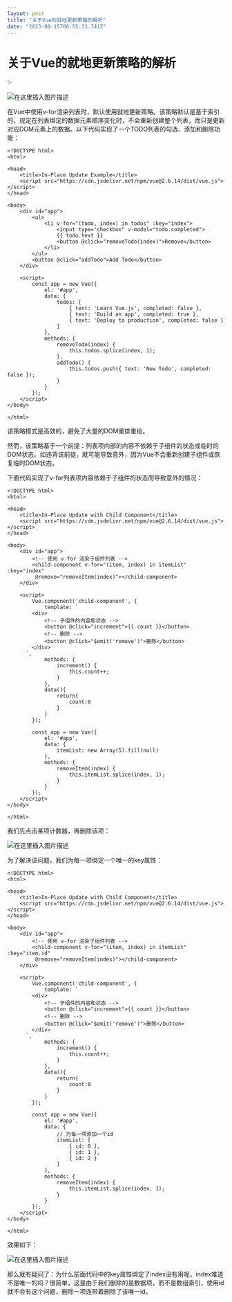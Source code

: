 ```yaml
---
layout: post
title: "关于Vue的就地更新策略的解析"
date: "2023-08-15T00:55:33.741Z"
---
```

关于Vue的就地更新策略的解析
===============

✨

![在这里插入图片描述](https://img-blog.csdnimg.cn/e5068b47250e4fd9aac66f248d4d17ae.jpeg)

在Vue中使用v-for渲染列表时，默认使用就地更新策略。该策略默认是基于索引的，规定在列表绑定的数据元素顺序变化时，不会重新创建整个列表，而只是更新对应DOM元素上的数据。以下代码实现了一个TODO列表的勾选、添加和删除功能：

    <!DOCTYPE html>
    <html>
    
    <head>
        <title>In-Place Update Example</title>
        <script src="https://cdn.jsdelivr.net/npm/vue@2.6.14/dist/vue.js"></script>
    </head>
    
    <body>
        <div id="app">
            <ul>
                <li v-for="(todo, index) in todos" :key="index">
                    <input type="checkbox" v-model="todo.completed">
                    {{ todo.text }}
                    <button @click="removeTodo(index)">Remove</button>
                </li>
            </ul>
            <button @click="addTodo">Add Todo</button>
        </div>
    
        <script>
            const app = new Vue({
                el: '#app',
                data: {
                    todos: [
                        { text: 'Learn Vue.js', completed: false },
                        { text: 'Build an app', completed: true },
                        { text: 'Deploy to production', completed: false }
                    ]
                },
                methods: {
                    removeTodo(index) {
                        this.todos.splice(index, 1);
                    },
                    addTodo() {
                        this.todos.push({ text: 'New Todo', completed: false });
                    }
                }
            });
        </script>
    </body>
    
    </html>
    

该策略模式是高效的，避免了大量的DOM重排重绘。

然而，该策略基于一个前提：列表项内部的内容不依赖于子组件的状态或临时的DOM状态。如违背该前提，就可能导致意外，因为Vue不会重新创建子组件或恢复临时DOM状态。

下面代码实现了v-for列表项内容依赖于子组件的状态而导致意外的情况：

    <!DOCTYPE html>
    <html>
    
    <head>
        <title>In-Place Update with Child Component</title>
        <script src="https://cdn.jsdelivr.net/npm/vue@2.6.14/dist/vue.js"></script>
    </head>
    
    <body>
        <div id="app">
            <!-- 使用 v-for 渲染子组件列表 -->
            <child-component v-for="(item, index) in itemList" :key="index"
             @remove="removeItem(index)"></child-component>
        </div>
    
        <script>
            Vue.component('child-component', {
                template: `
            <div>
                <!-- 子组件的内容和状态 -->
                <button @click="increment">{{ count }}</button>
                <!-- 删除 -->
                <button @click="$emit('remove')">删除</button>
            </div>
          `,
                methods: {
                    increment() {
                        this.count++;
                    }
                },
                data(){
                    return{
                        count:0
                    }
                }
            });
    
            const app = new Vue({
                el: '#app',
                data: {
                    itemList: new Array(5).fill(null)
                },
                methods: {
                    removeItem(index) {
                        this.itemList.splice(index, 1);
                    }
                }
            });
        </script>
    </body>
    
    </html>
    

我们先点击某项计数器，再删除该项：

![在这里插入图片描述](https://img-blog.csdnimg.cn/90c4af91e9f14b23a5f491d00dd11729.gif)

为了解决该问题，我们为每一项绑定一个唯一的key属性：

    <!DOCTYPE html>
    <html>
    
    <head>
        <title>In-Place Update with Child Component</title>
        <script src="https://cdn.jsdelivr.net/npm/vue@2.6.14/dist/vue.js"></script>
    </head>
    
    <body>
        <div id="app">
            <!-- 使用 v-for 渲染子组件列表 -->
            <child-component v-for="(item, index) in itemList" :key="item.id"
             @remove="removeItem(index)"></child-component>
        </div>
    
        <script>
            Vue.component('child-component', {
                template: `
            <div>
                <!-- 子组件的内容和状态 -->
                <button @click="increment">{{ count }}</button>
                <!-- 删除 -->
                <button @click="$emit('remove')">删除</button>
            </div>
          `,
                methods: {
                    increment() {
                        this.count++;
                    }
                },
                data(){
                    return{
                        count:0
                    }
                }
            });
    
            const app = new Vue({
                el: '#app',
                data: {
                    // 为每一项添加一个id
                    itemList: [
                        { id: 0 },
                        { id: 1 },
                        { id: 2 }
                    ]
                },
                methods: {
                    removeItem(index) {
                        this.itemList.splice(index, 1);
                    }
                }
            });
        </script>
    </body>
    
    </html>
    

效果如下：

![在这里插入图片描述](https://img-blog.csdnimg.cn/4828e04d0a294136a32ca9b38202ee03.gif)

那么就有疑问了：为什么前面代码中的key属性绑定了index没有用呢，index难道不是唯一的吗？很简单，这是由于我们删除的是数据项，而不是数组索引，使用id就不会有这个问题，删除一项连带着删除了该唯一id。